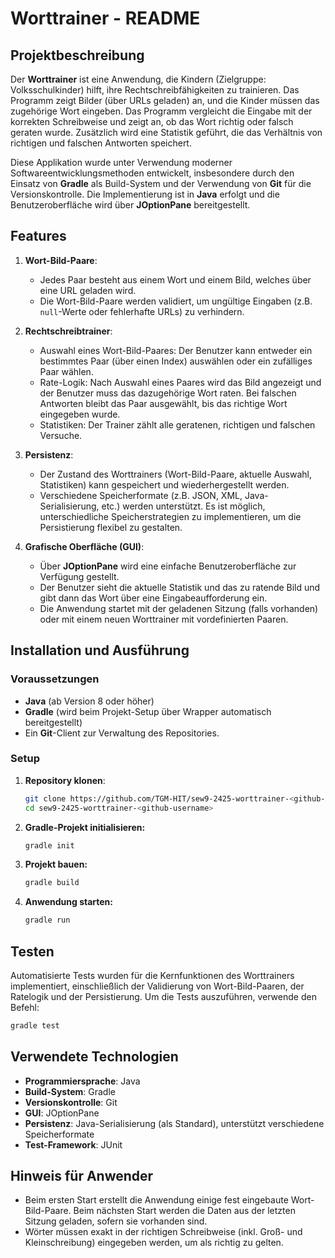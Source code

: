 # Worttrainer - README

## Projektbeschreibung

Der **Worttrainer** ist eine Anwendung, die Kindern (Zielgruppe: Volksschulkinder) hilft, ihre Rechtschreibfähigkeiten
zu trainieren. Das Programm zeigt Bilder (über URLs geladen) an, und die Kinder müssen das zugehörige Wort eingeben. Das
Programm vergleicht die Eingabe mit der korrekten Schreibweise und zeigt an, ob das Wort richtig oder falsch geraten
wurde. Zusätzlich wird eine Statistik geführt, die das Verhältnis von richtigen und falschen Antworten speichert.

Diese Applikation wurde unter Verwendung moderner Softwareentwicklungsmethoden entwickelt, insbesondere durch den
Einsatz von **Gradle** als Build-System und der Verwendung von **Git** für die Versionskontrolle. Die Implementierung
ist in **Java** erfolgt und die Benutzeroberfläche wird über **JOptionPane** bereitgestellt.

## Features

1. **Wort-Bild-Paare**:
    - Jedes Paar besteht aus einem Wort und einem Bild, welches über eine URL geladen wird.
    - Die Wort-Bild-Paare werden validiert, um ungültige Eingaben (z.B. `null`-Werte oder fehlerhafte URLs) zu
      verhindern.

2. **Rechtschreibtrainer**:
    - Auswahl eines Wort-Bild-Paares: Der Benutzer kann entweder ein bestimmtes Paar (über einen Index) auswählen oder
      ein zufälliges Paar wählen.
    - Rate-Logik: Nach Auswahl eines Paares wird das Bild angezeigt und der Benutzer muss das dazugehörige Wort raten.
      Bei falschen Antworten bleibt das Paar ausgewählt, bis das richtige Wort eingegeben wurde.
    - Statistiken: Der Trainer zählt alle geratenen, richtigen und falschen Versuche.

3. **Persistenz**:
    - Der Zustand des Worttrainers (Wort-Bild-Paare, aktuelle Auswahl, Statistiken) kann gespeichert und
      wiederhergestellt werden.
    - Verschiedene Speicherformate (z.B. JSON, XML, Java-Serialisierung, etc.) werden unterstützt. Es ist möglich,
      unterschiedliche Speicherstrategien zu implementieren, um die Persistierung flexibel zu gestalten.

4. **Grafische Oberfläche (GUI)**:
    - Über **JOptionPane** wird eine einfache Benutzeroberfläche zur Verfügung gestellt.
    - Der Benutzer sieht die aktuelle Statistik und das zu ratende Bild und gibt dann das Wort über eine
      Eingabeaufforderung ein.
    - Die Anwendung startet mit der geladenen Sitzung (falls vorhanden) oder mit einem neuen Worttrainer mit
      vordefinierten Paaren.

## Installation und Ausführung

### Voraussetzungen

- **Java** (ab Version 8 oder höher)
- **Gradle** (wird beim Projekt-Setup über Wrapper automatisch bereitgestellt)
- Ein **Git**-Client zur Verwaltung des Repositories.

### Setup

1. **Repository klonen**:
   ```bash
   git clone https://github.com/TGM-HIT/sew9-2425-worttrainer-<github-username>.git
   cd sew9-2425-worttrainer-<github-username>
    ```

2. **Gradle-Projekt initialisieren:**
    ```bash
    gradle init
    ```

3. **Projekt bauen:**
    ```bash
    gradle build
    ```

4. **Anwendung starten:**
    ```bash
    gradle run
    ```

## Testen

Automatisierte Tests wurden für die Kernfunktionen des Worttrainers implementiert, einschließlich der Validierung von
Wort-Bild-Paaren, der Ratelogik und der Persistierung. Um die Tests auszuführen, verwende den Befehl:

```bash
gradle test
```

## Verwendete Technologien

- **Programmiersprache**: Java
- **Build-System**: Gradle
- **Versionskontrolle**: Git
- **GUI**: JOptionPane
- **Persistenz**: Java-Serialisierung (als Standard), unterstützt verschiedene Speicherformate
- **Test-Framework**: JUnit

## Hinweis für Anwender

- Beim ersten Start erstellt die Anwendung einige fest eingebaute Wort-Bild-Paare. Beim nächsten Start werden die Daten
  aus der letzten Sitzung geladen, sofern sie vorhanden sind.
- Wörter müssen exakt in der richtigen Schreibweise (inkl. Groß- und Kleinschreibung) eingegeben werden, um als richtig
  zu gelten.